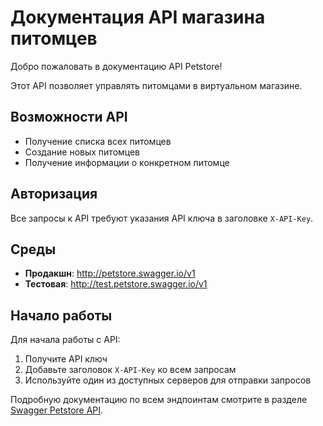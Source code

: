 # Документация API магазина питомцев

Добро пожаловать в документацию API Petstore!

Этот API позволяет управлять питомцами в виртуальном магазине.

## Возможности API

- Получение списка всех питомцев
- Создание новых питомцев  
- Получение информации о конкретном питомце

## Авторизация

Все запросы к API требуют указания API ключа в заголовке `X-API-Key`.

## Среды

- **Продакшн**: http://petstore.swagger.io/v1
- **Тестовая**: http://test.petstore.swagger.io/v1

## Начало работы

Для начала работы с API:

1. Получите API ключ
2. Добавьте заголовок `X-API-Key` ко всем запросам
3. Используйте один из доступных серверов для отправки запросов

Подробную документацию по всем эндпоинтам смотрите в разделе [Swagger Petstore API](openapi/).